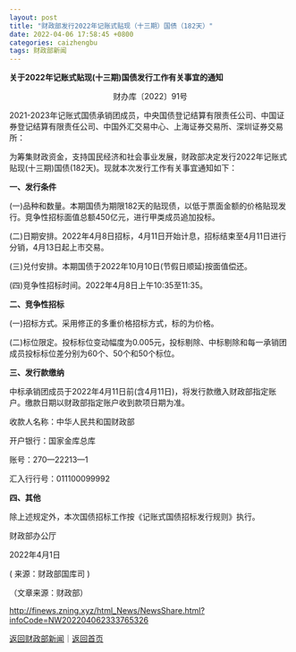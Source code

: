 ```yaml
---
layout: post
title: "财政部发行2022年记账式贴现（十三期）国债（182天）"
date: 2022-04-06 17:58:45 +0800
categories: caizhengbu
tags: 财政部新闻
---
```

<p><strong>关于2022年记账式贴现(十三期)国债发行工作有关事宜的通知</strong></p>
 <p align="center">财办库〔2022〕91号</p><p>2021-2023年记账式国债承销团成员，中央国债登记结算有限责任公司、中国证券登记结算有限责任公司、中国外汇交易中心、上海证券交易所、深圳证券交易所：</p>
 <p>为筹集财政资金，支持国民经济和社会事业发展，财政部决定发行2022年记账式贴现(十三期)国债(182天)。现就本次发行工作有关事宜通知如下：</p>
 <p><strong>一、发行条件</strong></p>
 <p>(一)品种和数量。本期国债为期限182天的贴现债，以低于票面金额的价格贴现发行。竞争性招标面值总额450亿元，进行甲类成员追加投标。</p>
 <p>(二)日期安排。2022年4月8日招标，4月11日开始计息，招标结束至4月11日进行分销，4月13日起上市交易。</p>
 <p>(三)兑付安排。本期国债于2022年10月10日(节假日顺延)按面值偿还。</p>
 <p>(四)竞争性招标时间。2022年4月8日上午10:35至11:35。</p>
 <p><strong>二、竞争性招标</strong></p>
 <p>(一)招标方式。采用修正的多重价格招标方式，标的为价格。</p>
 <p>(二)标位限定。投标标位变动幅度为0.005元，投标剔除、中标剔除和每一承销团成员投标标位差分别为60个、50个和50个标位。</p>
 <p><strong>三、发行款缴纳</strong></p>
 <p>中标承销团成员于2022年4月11日前(含4月11日)，将发行款缴入财政部指定账户。缴款日期以财政部指定账户收到款项日期为准。</p>
 <p>收款人名称：中华人民共和国财政部</p>
 <p>开户银行：国家金库总库</p>
 <p>账号：270—22213—1</p>
 <p>汇入行行号：011100099992</p>
 <p><strong>四、其他</strong></p>
 <p>除上述规定外，本次国债招标工作按《记账式国债招标发行规则》执行。</p>
 <p>财政部办公厅</p>
 <p>2022年4月1日</p>
 <p>( 来源：财政部国库司 )</p><p class="em_media">（文章来源：财政部）</p>

<http://finews.zning.xyz/html_News/NewsShare.html?infoCode=NW202204062333765326>

[返回财政部新闻](//finews.withounder.com/category/caizhengbu.html)｜[返回首页](//finews.withounder.com/)